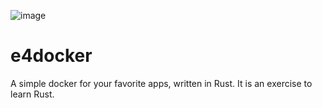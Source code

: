 ![image](https://github.com/user-attachments/assets/b22666eb-750e-488a-a41d-071d658a6161)

# e4docker

A simple docker for your favorite apps, written in Rust. It is an exercise to learn Rust.
